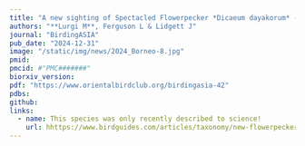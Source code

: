 ```yaml
---
title: "A new sighting of Spectacled Flowerpecker *Dicaeum dayakorum* - the first in Sabah (Malaysia) for 10 years" 
authors: "**Lurgi M**, Ferguson L & Lidgett J"
journal: "BirdingASIA"
pub_date: "2024-12-31"
image: "/static/img/news/2024_Borneo-8.jpg"
pmid: 
pmcid: #"PMC#######"
biorxiv_version: 
pdf: "https://www.orientalbirdclub.org/birdingasia-42"
pdbs:
github:
links:
  - name: This species was only recently described to science!
    url: hhttps://www.birdguides.com/articles/taxonomy/new-flowerpecker-species-described-from-borneo/
---
```

